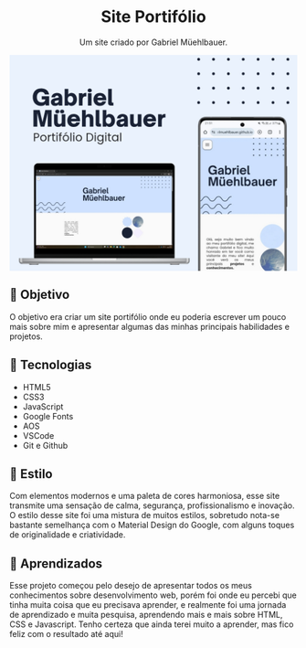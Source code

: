 <h1 align=center>Site Portifólio</h1>

<p align=center>Um site criado por Gabriel Müehlbauer.</p>

<img src="/files/images/cabecalhoGithub-site-portifolio.jpg" align=center>

<h2>🎯 Objetivo</h2>

<p>O objetivo era criar um site portifólio onde eu poderia escrever um pouco mais sobre mim e apresentar algumas das minhas principais habilidades e projetos.</p>

<h2>🧰 Tecnologias</h2>

<ul>
  <li>HTML5</li>
  <li>CSS3</li>
  <li>JavaScript</li>
  <li>Google Fonts</li>
  <li>AOS</li>
  <li>VSCode</li>
  <li>Git e Github</li>
</ul>

<h2>🎨 Estilo</h2>

<p>Com elementos modernos e uma paleta de cores harmoniosa, esse site transmite uma sensação de calma, segurança, profissionalismo e inovação. O estilo desse site foi uma mistura de muitos estilos, sobretudo nota-se bastante semelhança com o Material Design do Google, com alguns toques de originalidade e criatividade. </p>

<h2>🧠 Aprendizados</h2>

<p>Esse projeto começou pelo desejo de apresentar todos os meus conhecimentos sobre desenvolvimento web, porém foi onde eu percebi que tinha muita coisa que eu precisava aprender, e realmente foi uma jornada de aprendizado e muita pesquisa, aprendendo mais e mais sobre HTML, CSS e Javascript. Tenho certeza que ainda terei muito a aprender, mas fico feliz com o resultado até aqui!</p>
